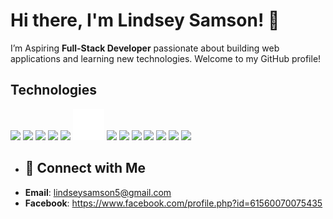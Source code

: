 # Hi there, I'm Lindsey Samson! 👋
I’m Aspiring **Full-Stack Developer** passionate about building web applications and learning new technologies. Welcome to my GitHub profile!

## **Technologies**
<img src="https://github.com/onemarc/tech-icons/blob/main/icons/html.svg" width="50">  <img src="https://github.com/onemarc/tech-icons/blob/main/icons/css.svg" width="50">
<img src="https://github.com/onemarc/tech-icons/blob/main/icons/javascript.svg" width="50">  <img src="https://github.com/onemarc/tech-icons/blob/main/icons/typescript.svg" width="50"> <img src="https://github.com/onemarc/tech-icons/blob/main/icons/react-dark.svg" width="50"> <img src="https://github.com/onemarc/tech-icons/blob/main/icons/expressjs-dark.svg" width="50"> <img src="https://github.com/onemarc/tech-icons/blob/main/icons/nodejs-dark.svg" width="50"> <img src="https://github.com/onemarc/tech-icons/blob/main/icons/mysql-dark.svg" width="50"> <img src="https://github.com/onemarc/tech-icons/blob/main/icons/mongodb-dark.svg" width="50"> <img src="https://github.com/onemarc/tech-icons/blob/main/icons/java-dark.svg" width="50">  <img src="https://github.com/onemarc/tech-icons/blob/main/icons/php.svg" width="50">
<img src="https://github.com/onemarc/tech-icons/blob/main/icons/tailwindcss-dark.svg" width="50"> <img src="https://github.com/onemarc/tech-icons/blob/main/icons/postman.svg" width="50">


- ## 🤝 Connect with Me
- **Email**: lindseysamson5@gmail.com
- **Facebook**: https://www.facebook.com/profile.php?id=61560070075435
